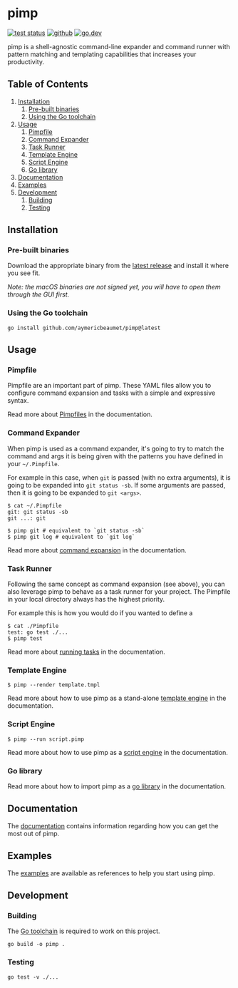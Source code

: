 # pimp

[![test status](https://img.shields.io/github/workflow/status/aymericbeaumet/pimp/Continuous%20Integration?style=flat-square&logo=github)](https://github.com/aymericbeaumet/pimp/actions)
[![github](https://img.shields.io/github/issues/aymericbeaumet/pimp?style=flat-square&logo=github)](https://github.com/aymericbeaumet/pimp/issues)
[![go.dev](https://img.shields.io/github/v/release/aymericbeaumet/pimp?style=flat-square&logo=go&label=go.dev&logoColor=white)](https://pkg.go.dev/github.com/aymericbeaumet/pimp)

pimp is a shell-agnostic command-line expander and command runner with
pattern matching and templating capabilities that increases your
productivity.

## Table of Contents

1. [Installation](#installation)
   1. [Pre-built binaries](#pre-built-binaries)
   1. [Using the Go toolchain](#using-the-go-toolchain)
1. [Usage](#usage)
   1. [Pimpfile](#pimpfile)
   1. [Command Expander](#command-expander)
   1. [Task Runner](#task-runner)
   1. [Template Engine](#template-engine)
   1. [Script Engine](#script-engine)
   1. [Go library](#go-library)
1. [Documentation](#documentation)
1. [Examples](#examples)
1. [Development](#development)
   1. [Building](#building)
   1. [Testing](#testing)

## Installation

### Pre-built binaries

Download the appropriate binary from the [latest
release](https://github.com/aymericbeaumet/pimp/releases/latest) and install it
where you see fit.

_Note: the macOS binaries are not signed yet, you will have to open them through the GUI first._

### Using the Go toolchain

```
go install github.com/aymericbeaumet/pimp@latest
```

## Usage

### Pimpfile

Pimpfile are an important part of pimp. These YAML files allow you to configure
command expansion and tasks with a simple and expressive syntax.

Read more about [Pimpfiles](./docs/pimpfile.md) in the documentation.

### Command Expander

When pimp is used as a command expander, it's going to try to match the command
and args it is being given with the patterns you have defined in your
`~/.Pimpfile`.

For example in this case, when `git` is passed (with no extra arguments), it is
going to be expanded into `git status -sb`. If some arguments are passed, then
it is going to be expanded to `git <args>`.

```
$ cat ~/.Pimpfile
git: git status -sb
git ...: git
```

```
$ pimp git # equivalent to `git status -sb`
$ pimp git log # equivalent to `git log`
```

Read more about [command expansion](./docs/command-expander.md) in the documentation.

### Task Runner

Following the same concept as command expansion (see above), you can also
leverage pimp to behave as a task runner for your project. The Pimpfile in your
local directory always has the highest priority.

For example this is how you would do if you wanted to define a

```
$ cat ./Pimpfile
test: go test ./...
$ pimp test
```

Read more about [running tasks](./docs/task-runner.md) in the documentation.

### Template Engine

```
$ pimp --render template.tmpl
```

Read more about how to use pimp as a stand-alone [template
engine](./docs/template-engine.md) in the documentation.

### Script Engine

```
$ pimp --run script.pimp
```

Read more about how to use pimp as a [script engine](./docs/script-engine.md) in the documentation.

### Go library

Read more about how to import pimp as a [go library](./docs/go-library.md) in the documentation.

## Documentation

The [documentation](./docs) contains information regarding how you can get the
most out of pimp.

## Examples

The [examples](./examples) are available as references to help you start using
pimp.

## Development

### Building

The [Go toolchain](https://golang.org/doc/install) is required to work on this
project.

```
go build -o pimp .
```

### Testing

```
go test -v ./...
```
